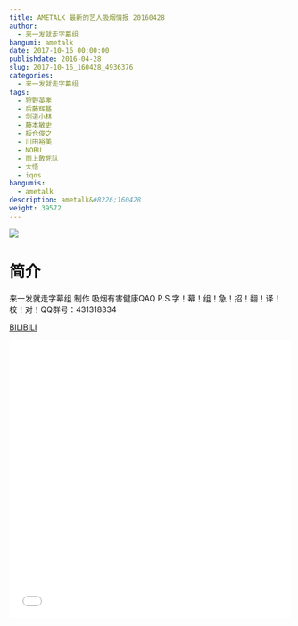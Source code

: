 ```yaml
---
title: AMETALK 最新的艺人吸烟情报 20160428
author: 
  - 来一发就走字幕组
bangumi: ametalk
date: 2017-10-16 00:00:00
publishdate: 2016-04-28
slug: 2017-10-16_160428_4936376
categories: 
  - 来一发就走字幕组
tags: 
  - 狩野英孝
  - 后藤辉基
  - 剑道小林
  - 藤本敏史
  - 板仓俊之
  - 川田裕美
  - NOBU
  - 雨上敢死队
  - 大悟
  - iqos
bangumis: 
  - ametalk
description: ametalk&#8226;160428
weight: 39572
---
```


![](https://i.imgur.com/HSwlewp.jpg)

# 简介  
来一发就走字幕组 制作 吸烟有害健康QAQ P.S.字！幕！组！急！招！翻！译！校！对！QQ群号：431318334

  [BILIBILI](https://www.bilibili.com/video/av4936376/)


<div class="vcontainer">  <iframe class='video' src="//www.bilibili.com/html/html5player.html?cid=8015918&aid=4936376" width="100%" height="500" frameborder="0" allowfullscreen="allowfullscreen"></iframe></div>
